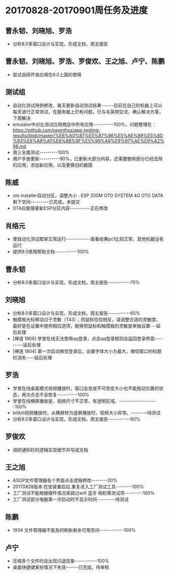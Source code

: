 # 20170828-20170901周任务及进度

## 曹永韧、刘晓旭、罗浩
- 分析8.0多窗口设计与实现，形成文档，周五报告

## 曹永韧、刘晓旭、罗浩、罗俊欢、王之旭、卢宁、陈鹏
- 尝试自研开发应用在8.0上面的使用

## 测试组
- 自动化测试用例修改，每天更新自动测试结果------目前在自己的机器上可以每天进行正常测试，在服务器上仍有问题，已与毛英明交流，确认解决方案，下周解决
- emulator中对比测试应用商店中所有应用----------100%，问题整理在：https://github.com/openthos/app-testing-results/blob/master/%E6%A0%87%E5%87%86%E5%AE%89%E5%8D%93%E6%A8%A1%E6%8B%9F%E5%99%A8%E9%97%AE%E9%A2%98.md
- 周三全面测试---------100%
- 用户手册更新----------90%，已更新大部分内容，还需要删除部分已经去除的应用，添加新应用，以及更换旧的截图

## 陈威
- oto installer自动分区，调整大小 : ESP 200M   OTO SYSTEM 4G   OTO DATA 剩下空间---------已完成，未提交
- OTA应能够更新ESP分区内容----------正在修改

## 肖络元
- 使自动化测试框架正常运行------------查看结果pc1比较正常，其他机器没有运行
- 提供8.0使用帮助文档-----------100%

## 曹永韧
- 分析8.0多窗口设计与实现，形成文档，周五报告-----------75%

## 刘晓旭
- 分析8.0多窗口设计与实现，形成文档，周五报告-----------65%
- 触摸板光标移动过于灵敏（T43）；而鼠标恰恰相反，请调整合适的灵敏度，最好是在设置中提供相应选项，能够把鼠标和触摸板的灵敏度单独设置---延后处理
- [禅道 1906] 学堂在线无法使用qq登录，点击qq登录框则会返回登录界面---------延后处理
- [禅道 1804] 第一次启动微信登录后，设置字体大小为最大，微信窗口的标题栏消失----延后处理

## 罗浩
- 学堂在线桌面模式视频播放时，窗口会变成不可改变大小也不能拖动位置的状态，再次点击不会恢复----------100%
- 学堂在线横屏播放是，视频尺寸不正常，有透明区域。-------------------100%
- bilibili视频播放时，从横屏转为竖屏播放时，视频大小异常。--------待测试
- 分析8.0多窗口设计与实现，形成文档，周五报告-----------80%

## 罗俊欢
- 调研通知栏的逻辑实现细节并写成文档

## 王之旭
- ASOP文件管理器各个界面点击逻辑修改--------20%
- 20170828版本:在安装重启后,重复进入工厂测试工具--------100%
- 工厂测试不能根据硬件情况来跳过wifi 蓝牙 相机等测试项---------100%
- 工厂测试部分电脑第一次启动时不显示时间---------待测试

## 陈鹏
- 1934 文件管理器不能及时刷新剩余可用空间------------100%

## 卢宁
- 压缩多个文件时会出现闪退现象-----------100%
- 桌面快捷键某些情况下失效------已完成，待审核



